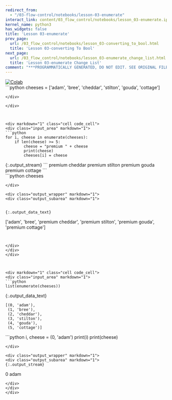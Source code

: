 ```yaml
---
redirect_from:
  - "/03-flow-control/notebooks/lesson-03-enumerate"
interact_link: content/03_flow_control/notebooks/lesson_03-enumerate.ipynb
kernel_name: python3
has_widgets: false
title: 'Lesson 03-enumerate'
prev_page:
  url: /03_flow_control/notebooks/lesson_03-converting_to_bool.html
  title: 'Lesson 03-converting To Bool'
next_page:
  url: /03_flow_control/notebooks/lesson_03-enumerate_change_list.html
  title: 'Lesson 03-enumerate Change List'
comment: "***PROGRAMMATICALLY GENERATED, DO NOT EDIT. SEE ORIGINAL FILES IN /content***"
---
```

<a href="https://colab.research.google.com/github/aviadr1/learn-python/blob/master/live%20class%20demonstrations/lesson%2003%20-%20enumerate.ipynb" target="_blank">
<img src="https://colab.research.google.com/assets/colab-badge.svg" 
     title="Open this file in Google Colab" alt="Colab"/>
</a>




<div markdown="1" class="cell code_cell">
<div class="input_area" markdown="1">
```python
cheeses = ['adam', 'bree', 'cheddar', 'stilton', 'gouda', 'cottage']

```
</div>

</div>



<div markdown="1" class="cell code_cell">
<div class="input_area" markdown="1">
```python
for i, cheese in enumerate(cheeses):
    if len(cheese) >= 5:
        cheese = "premium " + cheese
        print(cheese)
        cheeses[i] = cheese

```
</div>

<div class="output_wrapper" markdown="1">
<div class="output_subarea" markdown="1">
{:.output_stream}
```
premium cheddar
premium stilton
premium gouda
premium cottage
```
</div>
</div>
</div>



<div markdown="1" class="cell code_cell">
<div class="input_area" markdown="1">
```python
cheeses

```
</div>

<div class="output_wrapper" markdown="1">
<div class="output_subarea" markdown="1">


{:.output_data_text}
```
['adam',
 'bree',
 'premium cheddar',
 'premium stilton',
 'premium gouda',
 'premium cottage']
```


</div>
</div>
</div>



<div markdown="1" class="cell code_cell">
<div class="input_area" markdown="1">
```python
list(enumerate(cheeses))

```
</div>

<div class="output_wrapper" markdown="1">
<div class="output_subarea" markdown="1">


{:.output_data_text}
```
[(0, 'adam'),
 (1, 'bree'),
 (2, 'cheddar'),
 (3, 'stilton'),
 (4, 'gouda'),
 (5, 'cottage')]
```


</div>
</div>
</div>



<div markdown="1" class="cell code_cell">
<div class="input_area" markdown="1">
```python
i, cheese = (0, 'adam')
print(i)
print(cheese)

```
</div>

<div class="output_wrapper" markdown="1">
<div class="output_subarea" markdown="1">
{:.output_stream}
```
0
adam
```
</div>
</div>
</div>

